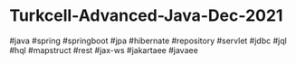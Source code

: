 # Turkcell-Advanced-Java-Dec-2021
#java
#spring
#springboot
#jpa
#hibernate
#repository
#servlet
#jdbc
#jql
#hql
#mapstruct
#rest
#jax-ws
#jakartaee
#javaee
